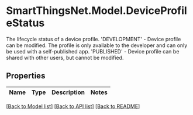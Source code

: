 # SmartThingsNet.Model.DeviceProfileStatus
The lifecycle status of a device profile. 'DEVELOPMENT' - Device profile can be modified. The profile is only available to the developer and can only be used with a self-published app. 'PUBLISHED' - Device profile can be shared with other users, but cannot be modified. 
## Properties

Name | Type | Description | Notes
------------ | ------------- | ------------- | -------------

[[Back to Model list]](../README.md#documentation-for-models) [[Back to API list]](../README.md#documentation-for-api-endpoints) [[Back to README]](../README.md)

